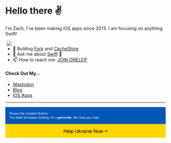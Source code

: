 # Hello there ✌️

I'm Zach, I've been making iOS apps since 2013. I am focusing on anything Swift! 

<img align="right" width=500 src="https://github-profile-trophy.vercel.app/?username=0xLeif&theme=onedark" />

- 🔨  Bulding [Fork](https://github.com/0xLeif/Fork) and [CacheStore](https://github.com/0xOpenBytes/CacheStore)
- 💬  Ask me about [Swift](https://github.com/0xLet) 🧡
- 📫  How to reach me: [JOIN ONELEIF](https://discord.com/invite/tv9UdJK)

#### Check Out My...
- <a rel="me" href="https://mas.to/@leif">Mastodon</a>
- [Blog](https://openbytes.dev/)
- [iOS Apps](https://apps.apple.com/lb/developer/zach-eriksen/id851997363)

***

[![SWUbanner](https://raw.githubusercontent.com/vshymanskyy/StandWithUkraine/main/banner2-direct.svg)](https://vshymanskyy.github.io/StandWithUkraine/)
